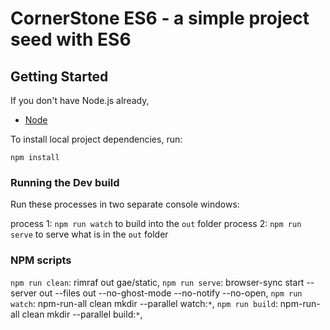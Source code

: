 # CornerStone ES6 - a simple project seed with ES6

## Getting Started

If you don't have Node.js already,

* [Node](https://nodejs.org/)

To install local project dependencies, run:

  `npm install`

### Running the Dev build
Run these processes in two separate console windows:

  process 1: `npm run watch` to build into the `out` folder
  process 2: `npm run serve` to serve what is in the `out` folder

### NPM scripts
`npm run clean`: rimraf out gae/static,
`npm run serve`: browser-sync start --server out --files out --no-ghost-mode --no-notify --no-open,
`npm run watch`: npm-run-all clean mkdir --parallel watch:`*`,
`npm run build`: npm-run-all clean mkdir --parallel build:`*`,
